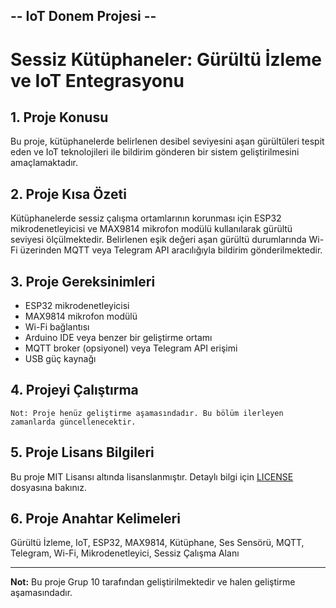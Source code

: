 ## -- IoT Donem Projesi --
# Sessiz Kütüphaneler: Gürültü İzleme ve IoT Entegrasyonu

## 1. Proje Konusu
Bu proje, kütüphanelerde belirlenen desibel seviyesini aşan gürültüleri tespit eden ve IoT teknolojileri ile bildirim gönderen bir sistem geliştirilmesini amaçlamaktadır.

## 2. Proje Kısa Özeti
Kütüphanelerde sessiz çalışma ortamlarının korunması için ESP32 mikrodenetleyicisi ve MAX9814 mikrofon modülü kullanılarak gürültü seviyesi ölçülmektedir. Belirlenen eşik değeri aşan gürültü durumlarında Wi-Fi üzerinden MQTT veya Telegram API aracılığıyla bildirim gönderilmektedir.

## 3. Proje Gereksinimleri
- ESP32 mikrodenetleyicisi
- MAX9814 mikrofon modülü
- Wi-Fi bağlantısı
- Arduino IDE veya benzer bir geliştirme ortamı
- MQTT broker (opsiyonel) veya Telegram API erişimi
- USB güç kaynağı

## 4. Projeyi Çalıştırma
```Not: Proje henüz geliştirme aşamasındadır. Bu bölüm ilerleyen zamanlarda güncellenecektir.```

## 5. Proje Lisans Bilgileri
Bu proje MIT Lisansı altında lisanslanmıştır. Detaylı bilgi için [LICENSE](LICENSE) dosyasına bakınız.

## 6. Proje Anahtar Kelimeleri
Gürültü İzleme, IoT, ESP32, MAX9814, Kütüphane, Ses Sensörü, MQTT, Telegram, Wi-Fi, Mikrodenetleyici, Sessiz Çalışma Alanı

---

**Not:** Bu proje Grup 10 tarafından geliştirilmektedir ve halen geliştirme aşamasındadır.

